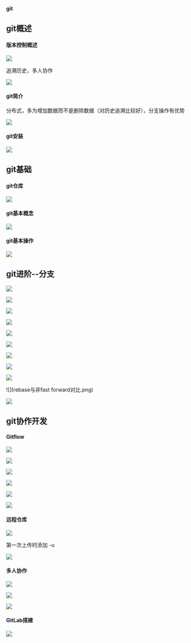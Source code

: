 **git**

## git概述

#### 版本控制概述

![](版本控制概述.png)



追溯历史，多人协作

![](版本控制.png)



#### git简介

分布式，多为增加数据而不是删除数据（对历史追溯比较好），分支操作有优势

![](git简介.png)



#### git安装

![](git安装配置.png)



## git基础

#### git仓库

![](git仓库.png)



#### git基本概念

![](git工作方式.png)



#### git基本操作

![](git基本操作.png)



## git进阶--分支

![](git分支概念.png)



![](git分支原理解析.png)



![](git提交原理图.png)



![](多次提交.png)



![](git分支理解1.png)



![](git分支理解2.png)



![](git分支理解3.png)



![](git分支理解4.png)



![](git分支理解5.png)



![](rebase与非fast forward对比.png)



![](暂存分支.png)



## git协作开发

#### Gitflow

![](Gitflow理解.png)



![](Gitflow开发新功能.png)



![](Gitflow开发完成合并.png)



![](Gitflow发布时.png)



![](Gitflow开发完成.png)



![](Gitflow修复bug.png)



#### 远程仓库

![](远程仓库.png)



第一次上传时添加 -u 

![](github使用.png)



#### 多人协作

![](协同开发1.png)



![](协同开发2.png)



![](协同开发3.png)



#### GitLab搭建

![](github问题.png)



